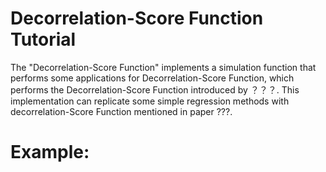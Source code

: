 # Decorrelation-Score Function Tutorial
The "Decorrelation-Score Function" implements a simulation function that performs some applications for Decorrelation-Score Function, which performs the Decorrelation-Score Function introduced by ？？？. This implementation can replicate some simple regression methods with decorrelation-Score Function mentioned in paper ???.

# Example:
